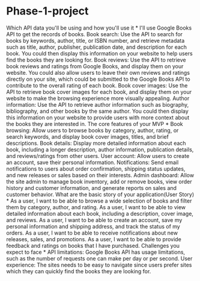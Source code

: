 # Phase-1-project
Which API data you'll be using and how you'll use it *
I'll use Google Books API to get the records of books.
Book search: Use the API to search for books by keywords, author, title, or ISBN number, and
retrieve metadata such as title, author, publisher, publication date, and description for each
book. You could then display this information on your website to help users find the books
they are looking for.
Book reviews: Use the API to retrieve book reviews and ratings from Google Books, and
display them on your website. You could also allow users to leave their own reviews and
ratings directly on your site, which could be submitted to the Google Books API to contribute
to the overall rating of each book.
Book cover images: Use the API to retrieve book cover images for each book, and display
them on your website to make the browsing experience more visually appealing.
Author information: Use the API to retrieve author information such as biography,
bibliography, and other books by the same author. You could then display this information
on your website to provide users with more context about the books they are interested in.
The core features of your MVP *
Book browsing: Allow users to browse books by category, author, rating, or search keywords,
and display book cover images, titles, and brief descriptions.
Book details: Display more detailed information about each book, including a longer
description, author information, publication details, and reviews/ratings from other users.
User account: Allow users to create an account, save their personal information.
Notifications: Send email notifications to users about order confirmation, shipping status
updates, and new releases or sales based on their interests.
Admin dashboard: Allow the site admin to manage book inventory, add or remove books,
view order history and customer information, and generate reports on sales and customer
behavior.
What are the basic story of your application(User Story) *
As a user, I want to be able to browse a wide selection of books and filter them by category,
author, and rating. As a user, I want to be able to view detailed information about each book,
including a description, cover image, and reviews.
As a user, I want to be able to create an account, save my personal information and shipping
address, and track the status of my orders.
As a user, I want to be able to receive notifications about new releases, sales, and
promotions.
As a user, I want to be able to provide feedback and ratings on books that I have purchased.
Challenges you expect to face *
API limitations: Google Books API has usage limitations, such as the number of requests
one can make per day or per second.
User experience: The sites needs to be easy to navigate since users prefer sites which they
can quickly find the books they are looking for.